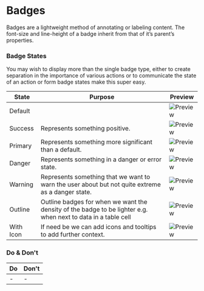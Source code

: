 # Badges

Badges are a lightweight method of annotating or labeling content. The font-size and line-height of a badge inherit from that of it’s parent’s properties.

### Badge States

You may wish to display more than the single badge type, either to create separation in the importance of various actions or to communicate the state of an action or form badge states make this super easy.

| State     | Purpose                                                                                                       | Preview                                                                                                         |
| --------- | ------------------------------------------------------------------------------------------------------------- | --------------------------------------------------------------------------------------------------------------- |
| Default   |                                                                                                               | ![Preview](https://raw.githubusercontent.com/dcos-labs/ui-kit/master/packages/badge/assets/badge-default.png) |
| Success   | Represents something positive.                                                                                | ![Preview](https://raw.githubusercontent.com/dcos-labs/ui-kit/master/packages/badge/assets/badge-success.png) |
| Primary   | Represents something more significant than a default.                                                         | ![Preview](https://raw.githubusercontent.com/dcos-labs/ui-kit/master/packages/badge/assets/badge-primary.png) |
| Danger    | Represents something in a danger or error state.                                                              | ![Preview](https://raw.githubusercontent.com/dcos-labs/ui-kit/master/packages/badge/assets/badge-danger.png)  |
| Warning   | Represents something that we want to warn the user about but not quite extreme as a danger state.             | ![Preview](https://raw.githubusercontent.com/dcos-labs/ui-kit/master/packages/badge/assets/badge-warning.png) |
| Outline   | Outline badges for when we want the density of the badge to be lighter e.g. when next to data in a table cell | ![Preview](https://raw.githubusercontent.com/dcos-labs/ui-kit/master/packages/badge/assets/badge-outline.png) |
| With Icon | If need be we can add icons and tooltips to add further context.                                              | ![Preview](https://raw.githubusercontent.com/dcos-labs/ui-kit/master/packages/badge/assets/badge-icon.png)    |

### Do & Don't

| Do  | Don't |
| --- | ----- |
| -   | -     |
